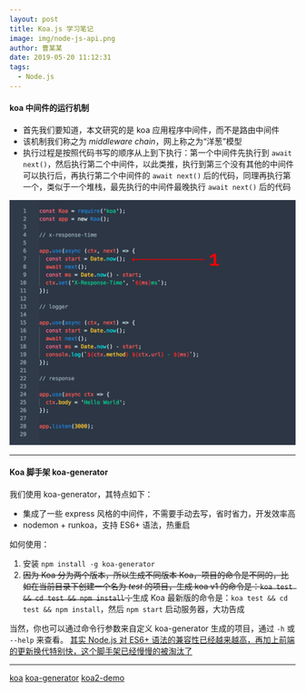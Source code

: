 ```yaml
---
layout: post
title: Koa.js 学习笔记
image: img/node-js-api.png
author: 曹某某
date: 2019-05-20 11:12:31
tags: 
  - Node.js
---
```


#### koa 中间件的运行机制

- 首先我们要知道，本文研究的是 koa 应用程序中间件，而不是路由中间件
- 该机制我们称之为 _middleware chain_，网上称之为“洋葱”模型
- 执行过程是按照代码书写的顺序从上到下执行：第一个中间件先执行到 `await next()`，然后执行第二个中间件，以此类推，执行到第三个没有其他的中间件可以执行后，再执行第二个中间件的 `await next()` 后的代码，同理再执行第一个，类似于一个堆栈，最先执行的中间件最晚执行 `await next()` 后的代码

![koa 中间件](./img/middleware.gif)

---

#### Koa 脚手架 koa-generator
我们使用 koa-generator，其特点如下：

- 集成了一些 express 风格的中间件，不需要手动去写，省时省力，开发效率高
- nodemon + runkoa，支持 ES6+ 语法，热重启

如何使用：

1. 安装 `npm install -g koa-generator`
2. <del>因为 Koa 分为两个版本，所以生成不同版本 Koa，项目的命令是不同的，比如在当前目录下创建一个名为 *test* 的项目，生成 koa v1  的命令是：`koa test && cd test && npm install`；</del>生成 Koa 最新版的命令是：`koa test && cd test && npm install`，然后 `npm start` 启动服务器，大功告成

当然，你也可以通过命令行参数来自定义 koa-generator 生成的项目，通过 `-h`  或 `--help`  来查看。 <u>其实 Node.js 对 ES6+ 语法的兼容性已经越来越高，再加上前端的更新换代特别快，这个脚手架已经慢慢的被淘汰了</u>

---

[koa](https://github.com/koajs/koa#readme)
[koa-generator](https://github.com/17koa/koa-generator#readme)
[koa2-demo](https://github.com/17koa/koa2-demo)

